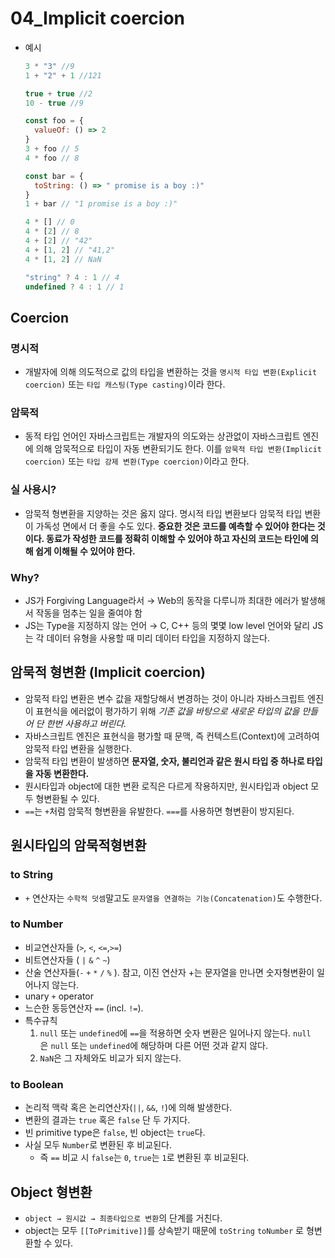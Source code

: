 # 04_Implicit coercion

- 예시

    ```jsx
    3 * "3" //9
    1 + "2" + 1 //121

    true + true //2
    10 - true //9

    const foo = {
      valueOf: () => 2
    }
    3 + foo // 5
    4 * foo // 8

    const bar = {
      toString: () => " promise is a boy :)"
    }
    1 + bar // "1 promise is a boy :)"

    4 * [] // 0
    4 * [2] // 8
    4 + [2] // "42"
    4 + [1, 2] // "41,2"
    4 * [1, 2] // NaN

    "string" ? 4 : 1 // 4
    undefined ? 4 : 1 // 1
    ```

## Coercion

### 명시적

- 개발자에 의해 의도적으로 값의 타입을 변환하는 것을 `명시적 타입 변환(Explicit coercion)` 또는 `타입 캐스팅(Type casting)`이라 한다.

### 암묵적

- 동적 타입 언어인 자바스크립트는 개발자의 의도와는 상관없이 자바스크립트 엔진에 의해 암묵적으로 타입이 자동 변환되기도 한다. 이를 `암묵적 타입 변환(Implicit coercion)` 또는 `타입 강제 변환(Type coercion)`이라고 한다.

### 실 사용시?

- 암묵적 형변환을 지양하는 것은 옳지 않다. 명시적 타입 변환보다 암묵적 타입 변환이 가독성 면에서 더 좋을 수도 있다. **중요한 것은 코드를 예측할 수 있어야 한다는 것이다. 동료가 작성한 코드를 정확히 이해할 수 있어야 하고 자신의 코드는 타인에 의해 쉽게 이해될 수 있어야 한다.**

### Why?

- JS가 Forgiving Language라서 → Web의 동작을 다루니까 최대한 에러가 발생해서 작동을 멈추는 일을 줄여야 함
- JS는 Type을 지정하지 않는 언어 → C, C++ 등의 몇몇 low level 언어와 달리 JS는 각 데이터 유형을 사용할 때 미리 데이터 타입을 지정하지 않는다.

## 암묵적 형변환 (Implicit coercion)

- 암묵적 타입 변환은 변수 값을 재할당해서 변경하는 것이 아니라 자바스크립트 엔진이 표현식을 에러없이 평가하기 위해 *기존 값을 바탕으로 새로운 타입의 값을 만들어 단 한번 사용하고 버린다.*
- 자바스크립트 엔진은 표현식을 평가할 때 문맥, 즉 컨텍스트(Context)에 고려하여 암묵적 타입 변환을 실행한다.
- 암묵적 타입 변환이 발생하면 **문자열, 숫자, 불리언과 같은 원시 타입 중 하나로 타입을 자동 변환한다.**
- 원시타입과 object에 대한 변환 로직은 다르게 작용하지만, 원시타입과 object 모두 형변환될 수 있다.
- `==`는 `+`처럼 암묵적 형변환을 유발한다. `===`를 사용하면 형변환이 방지된다.

## 원시타입의 암묵적형변환

### to String

- `+` 연산자는 `수학적 덧셈`말고도 `문자열을 연결하는 기능(Concatenation)`도 수행한다.

### to Number

- 비교연산자들 (`>`, `<`, `<=`,`>=`)
- 비트연산자들 ( `|` `&` `^` `~`)
- 산술 연산자들(`-` `+` `*` `/` `%` ). 참고, 이진 연산자 +는 문자열을 만나면 숫자형변환이 일어나지 않는다.
- unary `+` operator
- 느슨한 동등연산자 `==` (incl. `!=`).
- 특수규칙
    1. `null` 또는 `undefined`에 `==`을 적용하면 숫자 변환은 일어나지 않는다. `null`은 `null` 또는 `undefined`에 해당하며 다른 어떤 것과 같지 않다.
    2. `NaN`은 그 자체와도 비교가 되지 않는다.

### to Boolean

- 논리적 맥락 혹은 논리연산자(`||`, `&&`, `!`)에 의해 발생한다.
- 변환의 결과는 `true` 혹은 `false` 단 두 가지다.
- 빈 primitive type은 `false`, 빈 object는 `true`다.
- 사실 모두 `Number`로 변환된 후 비교된다.
    - 즉 `==` 비교 시 `false`는 `0`, `true`는 `1`로 변환된 후 비교된다.

## Object 형변환

- `object → 원시값 → 최종타입으로 변환`의 단계를 거친다.
- object는 모두 `[[ToPrimitive]]`를 상속받기 때문에 `toString` `toNumber` 로 형변환할 수 있다.